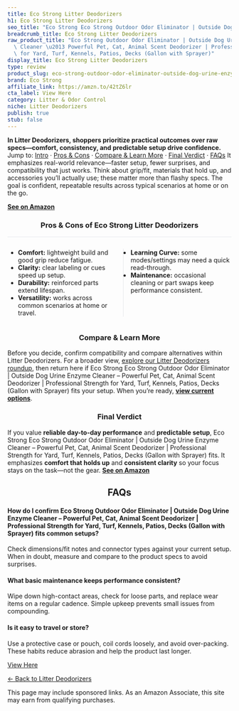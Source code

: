 ```yaml
---
title: Eco Strong Litter Deodorizers
h1: Eco Strong Litter Deodorizers
seo_title: "Eco Strong Eco Strong Outdoor Odor Eliminator | Outside Dog\u2026"
breadcrumb_title: Eco Strong Litter Deodorizers
raw_product_title: "Eco Strong Outdoor Odor Eliminator | Outside Dog Urine Enzyme\
  \ Cleaner \u2013 Powerful Pet, Cat, Animal Scent Deodorizer | Professional Strength\
  \ for Yard, Turf, Kennels, Patios, Decks (Gallon with Sprayer)"
display_title: Eco Strong Litter Deodorizers
type: review
product_slug: eco-strong-outdoor-odor-eliminator-outside-dog-urine-enzyme-cleaner-pow-53b89d91
brand: Eco Strong
affiliate_link: https://amzn.to/42tZ6lr
cta_label: View Here
category: Litter & Odor Control
niche: Litter Deodorizers
publish: true
stub: false
---
```


<div id="intro" class="full-width"><p><strong>In Litter Deodorizers, shoppers prioritize practical outcomes over raw specs&mdash;comfort, consistency, and predictable setup drive confidence.</strong> Jump to: <a href="#intro">Intro</a> · <a href="#pros-cons">Pros &amp; Cons</a> · <a href="#compare-more">Compare &amp; Learn More</a> · <a href="#verdict">Final Verdict</a> · <a href="#faqs">FAQs</a> It emphasizes real-world relevance&mdash;faster setup, fewer surprises, and compatibility that just works. Think about grip/fit, materials that hold up, and accessories you’ll actually use; these matter more than flashy specs. The goal is confident, repeatable results across typical scenarios at home or on the go.</p><p><a href="https://amzn.to/42tZ6lr" rel="nofollow sponsored noopener" target="_blank"><strong>See on Amazon</strong></a></p></div>
<h3 id="pros-cons" style="text-align:center;">Pros &amp; Cons of Eco Strong Litter Deodorizers</h3>
<div class="pc-grid" style="display:grid;grid-template-columns:1fr 1fr;gap:16px;border-top:1px solid #e5e7eb;padding-top:12px;">
  <ul>
    <li><strong>Comfort:</strong> lightweight build and good grip reduce fatigue.</li>
    <li><strong>Clarity:</strong> clear labeling or cues speed up setup.</li>
    <li><strong>Durability:</strong> reinforced parts extend lifespan.</li>
    <li><strong>Versatility:</strong> works across common scenarios at home or travel.</li>
  </ul>
  <ul style="border-left:1px solid #e5e7eb;padding-left:16px;">
    <li><strong>Learning Curve:</strong> some modes/settings may need a quick read-through.</li>
    <li><strong>Maintenance:</strong> occasional cleaning or part swaps keep performance consistent.</li>
  </ul>
</div>


<h3 id="compare-more" style="text-align:center;">Compare &amp; Learn More</h3>
<p>Before you decide, confirm compatibility and compare alternatives within Litter Deodorizers. For a broader view, <a href="#">explore our Litter Deodorizers roundup</a>, then return here if Eco Strong Eco Strong Outdoor Odor Eliminator | Outside Dog Urine Enzyme Cleaner &ndash; Powerful Pet, Cat, Animal Scent Deodorizer | Professional Strength for Yard, Turf, Kennels, Patios, Decks (Gallon with Sprayer) fits your setup. When you’re ready, <a href="https://amzn.to/42tZ6lr" rel="nofollow sponsored noopener" target="_blank"><strong>view current options</strong></a>.</p>

<h3 id="verdict" style="text-align:center;">Final Verdict</h3>
<p>If you value <strong>reliable day-to-day performance</strong> and <strong>predictable setup</strong>, Eco Strong Eco Strong Outdoor Odor Eliminator | Outside Dog Urine Enzyme Cleaner &ndash; Powerful Pet, Cat, Animal Scent Deodorizer | Professional Strength for Yard, Turf, Kennels, Patios, Decks (Gallon with Sprayer) fits. It emphasizes <strong>comfort that holds up</strong> and <strong>consistent clarity</strong> so your focus stays on the task&mdash;not the gear. <a href="https://amzn.to/42tZ6lr" rel="nofollow sponsored noopener" target="_blank"><strong>See on Amazon</strong></a></p>

<h2 id="faqs" style="text-align:center;">FAQs</h2>
<h4><strong>How do I confirm Eco Strong Outdoor Odor Eliminator | Outside Dog Urine Enzyme Cleaner &ndash; Powerful Pet, Cat, Animal Scent Deodorizer | Professional Strength for Yard, Turf, Kennels, Patios, Decks (Gallon with Sprayer) fits common setups?</strong></h4>
<p>Check dimensions/fit notes and connector types against your current setup. When in doubt, measure and compare to the product specs to avoid surprises.</p>
<h4><strong>What basic maintenance keeps performance consistent?</strong></h4>
<p>Wipe down high-contact areas, check for loose parts, and replace wear items on a regular cadence. Simple upkeep prevents small issues from compounding.</p>
<h4><strong>Is it easy to travel or store?</strong></h4>
<p>Use a protective case or pouch, coil cords loosely, and avoid over-packing. These habits reduce abrasion and help the product last longer.</p>

<p><a class="btn" href="https://amzn.to/42tZ6lr" target="_blank" rel="nofollow sponsored noopener">View Here</a></p>
<p><a href="/roundups/litter-odor-control/litter-deodorizers/">← Back to Litter Deodorizers</a></p>
<aside class="disclosure">This page may include sponsored links. As an Amazon Associate, this site may earn from qualifying purchases.</aside>

